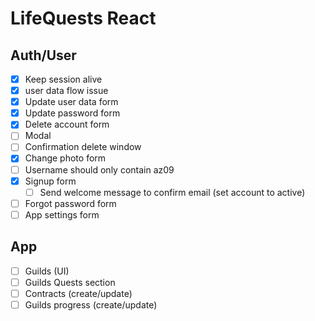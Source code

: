 # LifeQuests React

## Auth/User
- [x] Keep session alive
- [x] user data flow issue
- [x] Update user data form
- [x] Update password form
- [x] Delete account form
- [ ] Modal
- [ ] Confirmation delete window
- [x] Change photo form
- [ ] Username should only contain az09
- [x] Signup form
    - [ ] Send welcome message to confirm email (set account to active)
- [ ] Forgot password form
- [ ] App settings form

## App
- [ ] Guilds (UI)
- [ ] Guilds Quests section
- [ ] Contracts (create/update)
- [ ] Guilds progress (create/update)